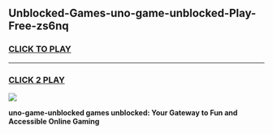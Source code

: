 
## Unblocked-Games-uno-game-unblocked-Play-Free-zs6nq
<h3>
<a href="https://premium76.site?title=uno-game-unblocked&ref=17A">CLICK TO PLAY</a></h3>
<hr>

<h3>
<a href="https://premium76.site?title=uno-game-unblocked&ref=17A">CLICK 2 PLAY</a>
  
</h3>

<a href="https://premium76.site?title=uno-game-unblocked&ref=17A"><img src="https://clearcache.store/games.png"></a>


**uno-game-unblocked games unblocked: Your Gateway to Fun and Accessible Online Gaming**
